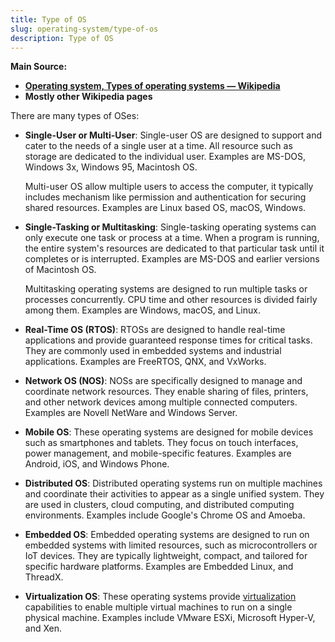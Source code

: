 ```yaml
---
title: Type of OS
slug: operating-system/type-of-os
description: Type of OS
---
```


**Main Source:**

- **[Operating system, Types of operating systems — Wikipedia](https://en.wikipedia.org/wiki/Operating_system#Types_of_operating_systems)**
- **Mostly other Wikipedia pages**

There are many types of OSes:

- **Single-User or Multi-User**: Single-user OS are designed to support and cater to the needs of a single user at a time. All resource such as storage are dedicated to the individual user. Examples are MS-DOS, Windows 3x, Windows 95, Macintosh OS.

  Multi-user OS allow multiple users to access the computer, it typically includes mechanism like permission and authentication for securing shared resources. Examples are Linux based OS, macOS, Windows.

- **Single-Tasking or Multitasking**: Single-tasking operating systems can only execute one task or process at a time. When a program is running, the entire system's resources are dedicated to that particular task until it completes or is interrupted. Examples are MS-DOS and earlier versions of Macintosh OS.

  Multitasking operating systems are designed to run multiple tasks or processes concurrently. CPU time and other resources is divided fairly among them. Examples are Windows, macOS, and Linux.

- **Real-Time OS (RTOS)**: RTOSs are designed to handle real-time applications and provide guaranteed response times for critical tasks. They are commonly used in embedded systems and industrial applications. Examples are FreeRTOS, QNX, and VxWorks.

- **Network OS (NOS)**: NOSs are specifically designed to manage and coordinate network resources. They enable sharing of files, printers, and other network devices among multiple connected computers. Examples are Novell NetWare and Windows Server.
- **Mobile OS**: These operating systems are designed for mobile devices such as smartphones and tablets. They focus on touch interfaces, power management, and mobile-specific features. Examples are Android, iOS, and Windows Phone.
- **Distributed OS**: Distributed operating systems run on multiple machines and coordinate their activities to appear as a single unified system. They are used in clusters, cloud computing, and distributed computing environments. Examples include Google's Chrome OS and Amoeba.
- **Embedded OS**: Embedded operating systems are designed to run on embedded systems with limited resources, such as microcontrollers or IoT devices. They are typically lightweight, compact, and tailored for specific hardware platforms. Examples are Embedded Linux, and ThreadX.
- **Virtualization OS**: These operating systems provide [virtualization](/cs-notes/cloud-computing-and-distributed-systems/virtualization) capabilities to enable multiple virtual machines to run on a single physical machine. Examples include VMware ESXi, Microsoft Hyper-V, and Xen.
